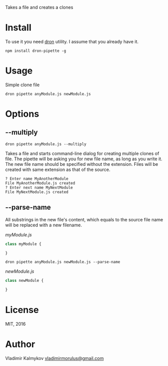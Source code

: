 Takes a file and creates a clones

# Install
To use it you need [dron](https://github.com/morulus/dron) utility. I assume that you already have it.

```terminal
npm install dron-pipette -g
```

# Usage

Simple clone file
```
dron pipette anyModule.js newModule.js
```

# Options

## --multiply

```
dron pipette anyModule.js --multiply

```
Takes a file and starts command-line dialog for creating multiple clones of file. The pipette will be asking you for new file name, as long as you write it. The new file name should be specified without the extension. Files will be created with same extension as that of the source.

```terminal
? Enter name MyAnotherModule
File MyAnotherModule.js created
? Enter next name MyNextModule
File MyNextModule.js created
```

## --parse-name

All substrings in the new file's content, which equals to the source file name will be replaced with a new filename.

_myModule.js_
```js
class myModule {

}
```

```terminal
dron pipette anyModule.js newModule.js --parse-name

```

_newModule.js_
```js
class newModule {

}
```

# License
MIT, 2016

# Author
Vladimir Kalmykov <vladimirmorulus@gmail.com>

